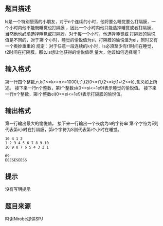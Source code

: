 


## 题目描述
ls是一个特别堕落的小朋友，对于n个连续的小时，他将要么睡觉要么打隔膜，一个小时内他不能既睡觉也打隔膜
，因此一个小时内他只能选择睡觉或者打隔膜，当然他也必须选择睡觉或打隔膜，对于每一个小时，他选择睡觉或
打隔膜的愉悦值是不同的，对于第i个小时，睡觉的愉悦值为si，打隔膜的愉悦值为ei，同时又有一个奥妙重重的
规定：对于任意一段连续的k小时，ls必须至少有t1时间在睡觉，t2时间在打隔膜。那么ls想让他获得的愉悦值尽
量大，他该如何选择呢？
## 输入格式
第一行四个整数,n,k(1<=k<=n<=1000),t1,t2(0<=t1,t2<=k;t1+t2<=k),含义如上所述。
接下来一行n个整数，第i个整数si(0<=si<=1e9)表示睡觉的愉悦值。
接下来一行n个整数，第i个整数ei(0<=ei<=1e9)表示打隔膜的愉悦值。
## 输出格式
第一行输出最大的愉悦值。
接下来一行输出一个长度为n的字符串
第i个字符为E则代表第i小时在打隔膜，第i个字符为S则代表第i个小时在睡觉。

```input1
10 4 1 2
1 2 3 4 5 6 7 8 9 10
10 9 8 7 6 5 4 3 2 1

```
```output1
69
EEESESEESS
```

## 提示
没有写明提示
## 题目来源
鸣谢Nirobc提供SPJ


